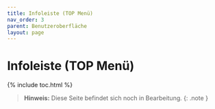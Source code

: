 ```yaml
---
title: Infoleiste (TOP Menü)
nav_order: 3
parent: Benutzeroberfläche
layout: page
---
```


# Infoleiste (TOP Menü)
{% include toc.html %}

> **Hinweis:** Diese Seite befindet sich noch in Bearbeitung.
{: .note }
